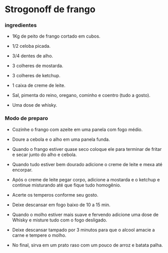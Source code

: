 # Strogonoff de frango

### ingredientes

* 1Kg de peito de frango cortado em cubos.
  
* 1/2 celoba picada.
  
* 3/4 dentes de alho.
  
* 3 colheres de mostarda.
  
* 3 colheres de ketchup.
  
* 1 caixa de creme de leite.
  
* Sal, pimenta do reino, oregano, cominho e coentro (tudo a gosto).
  
* Uma dose de whisky.
  

### Modo de preparo

* Cozinhe o frango com azeite em uma panela com fogo médio.
  
* Doure a cebola e o alho em uma panela funda.
  
* Quando o frango estiver quase seco coloque ele para terminar de fritar e secar junto do alho e cebola.
  
* Quando tudo estiver bem dourado adicione o creme de leite e mexa até encorpar.
  
* Após o creme de leite pegar corpo, adicione a mostarda e o ketchup e continue misturando até que fique tudo homogênio.
  
* Acerte os temperos conforme seu gosto.
  
* Deixe descansar em fogo baixo de 10 a 15 min.
  
* Quando o molho estiver mais suave e fervendo adicione uma dose de Whisky e misture tudo com o fogo desligado.
  
* Deixe descansar tampado por 3 minutos para que o alcool amacie a carne e tempere o molho.
  
* No final, sirva em um prato raso com um pouco de arroz e batata palha.
